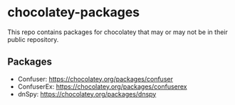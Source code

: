 chocolatey-packages
===================

This repo contains packages for chocolatey that may or may not be in their
public repository.


Packages
--------

- Confuser: https://chocolatey.org/packages/confuser
- ConfuserEx: https://chocolatey.org/packages/confuserex
- dnSpy: https://chocolatey.org/packages/dnspy
